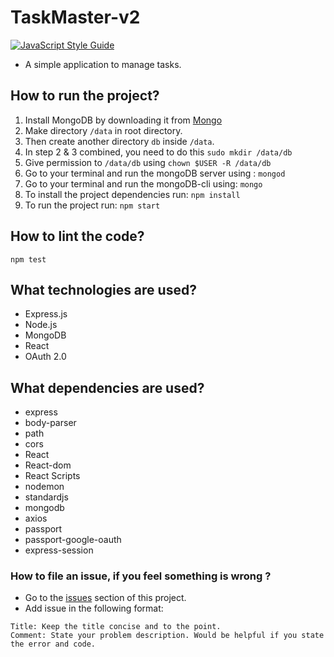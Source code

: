 # TaskMaster-v2
[![JavaScript Style Guide](https://img.shields.io/badge/code_style-standard-brightgreen.svg)](https://standardjs.com)

* A simple application to manage tasks.

## How to run the project?
1. Install MongoDB by downloading it from [Mongo](https://www.mongodb.com/download-center)
2. Make directory ```/data``` in root directory.
3. Then create another directory ```db``` inside ```/data```.
4. In step 2 & 3 combined, you need to do this ```sudo mkdir /data/db```
5. Give permission to  ```/data/db``` using ```chown $USER -R /data/db``` 
6. Go to your terminal and run the mongoDB server using : ```mongod```
7. Go to your terminal and run the mongoDB-cli using: ```mongo```
8. To install the project dependencies run: ```npm install```
9. To run the project run: ```npm start```

## How to lint the code?

```npm test```

## What technologies are used?
* Express.js
* Node.js
* MongoDB
* React
* OAuth 2.0

## What dependencies are used?
* express
* body-parser
* path
* cors
* React
* React-dom
* React Scripts
* nodemon
* standardjs
* mongodb
* axios
* passport
* passport-google-oauth
* express-session

### How to file an issue, if you feel something is wrong ?
* Go to the [issues](https://github.com/anirudhbs/taskMaster-v2/issues) section of this project.
* Add issue in the following format:

```
Title: Keep the title concise and to the point.
Comment: State your problem description. Would be helpful if you state the error and code.
```